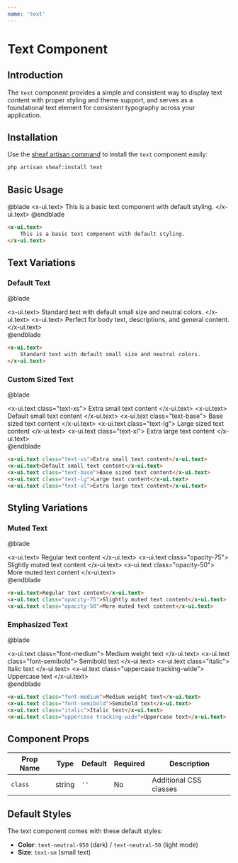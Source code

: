 ```yaml
---
name: 'text'
---
```


# Text Component

## Introduction

The `text` component provides a simple and consistent way to display text content with proper styling and theme support, and serves as a foundational text element for consistent typography across your application.

## Installation

Use the [sheaf artisan command](/docs/guides/cli-installation#content-component-management) to install the `text` component easily:

```bash
php artisan sheaf:install text
```

## Basic Usage

@blade
<x-demo class="flex justify-center">
    <x-ui.text>
        This is a basic text component with default styling.
    </x-ui.text>
</x-demo>
@endblade

```html
<x-ui.text>
    This is a basic text component with default styling.
</x-ui.text>
```

## Text Variations

### Default Text

@blade
<x-demo class="flex justify-center">
    <div class="space-y-2">
        <x-ui.text>
            Standard text with default small size and neutral colors.
        </x-ui.text>
        <x-ui.text>
            Perfect for body text, descriptions, and general content.
        </x-ui.text>
    </div>
</x-demo>
@endblade

```html
<x-ui.text>
    Standard text with default small size and neutral colors.
</x-ui.text>
```

### Custom Sized Text

@blade
<x-demo class="flex justify-center">
    <div class="space-y-3">
        <x-ui.text class="text-xs">
            Extra small text content
        </x-ui.text>
        <x-ui.text>
            Default small text content
        </x-ui.text>
        <x-ui.text class="text-base">
            Base sized text content
        </x-ui.text>
        <x-ui.text class="text-lg">
            Large sized text content
        </x-ui.text>
        <x-ui.text class="text-xl">
            Extra large text content
        </x-ui.text>
    </div>
</x-demo>
@endblade

```html
<x-ui.text class="text-xs">Extra small text content</x-ui.text>
<x-ui.text>Default small text content</x-ui.text>
<x-ui.text class="text-base">Base sized text content</x-ui.text>
<x-ui.text class="text-lg">Large text content</x-ui.text>
<x-ui.text class="text-xl">Extra large text content</x-ui.text>
```


## Styling Variations

### Muted Text

@blade
<x-demo class="flex justify-center">
    <div class="space-y-2">
        <x-ui.text>
            Regular text content
        </x-ui.text>
        <x-ui.text class="opacity-75">
            Slightly muted text content
        </x-ui.text>
        <x-ui.text class="opacity-50">
            More muted text content
        </x-ui.text>
    </div>
</x-demo>
@endblade

```html
<x-ui.text>Regular text content</x-ui.text>
<x-ui.text class="opacity-75">Slightly muted text content</x-ui.text>
<x-ui.text class="opacity-50">More muted text content</x-ui.text>
```

### Emphasized Text

@blade
<x-demo class="flex justify-center">
    <div class="space-y-2">
        <x-ui.text class="font-medium">
            Medium weight text
        </x-ui.text>
        <x-ui.text class="font-semibold">
            Semibold text
        </x-ui.text>
        <x-ui.text class="italic">
            Italic text
        </x-ui.text>
        <x-ui.text class="uppercase tracking-wide">
            Uppercase text
        </x-ui.text>
    </div>
</x-demo>
@endblade

```html
<x-ui.text class="font-medium">Medium weight text</x-ui.text>
<x-ui.text class="font-semibold">Semibold text</x-ui.text>
<x-ui.text class="italic">Italic text</x-ui.text>
<x-ui.text class="uppercase tracking-wide">Uppercase text</x-ui.text>
```

## Component Props

| Prop Name | Type | Default | Required | Description |
|-----------|------|---------|----------|-------------|
| `class` | string | `''` | No | Additional CSS classes |

## Default Styles

The text component comes with these default styles:

- **Color**: `text-neutral-950` (dark) / `text-neutral-50` (light mode)
- **Size**: `text-sm` (small text)

